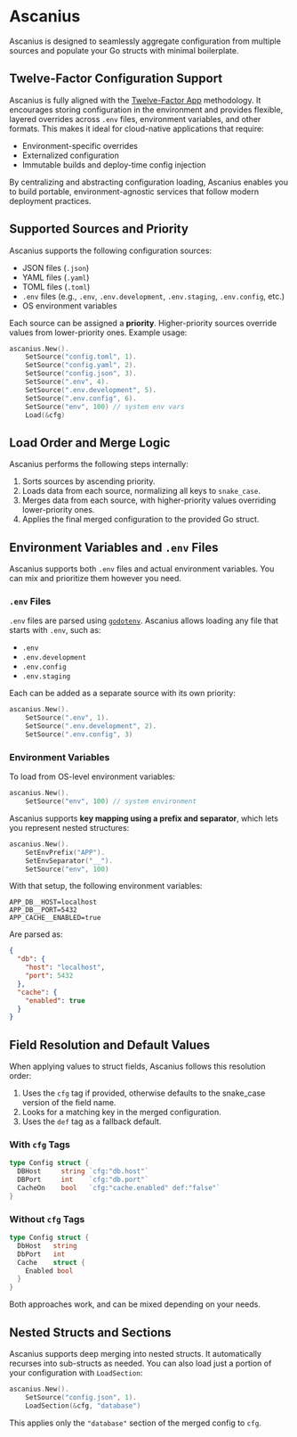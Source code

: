 # Ascanius

Ascanius is designed to seamlessly aggregate configuration from multiple sources and populate your Go structs with minimal boilerplate.



## Twelve-Factor Configuration Support

Ascanius is fully aligned with the [Twelve-Factor App](https://12factor.net/config) methodology. It encourages storing configuration in the environment and provides flexible, layered overrides across `.env` files, environment variables, and other formats. This makes it ideal for cloud-native applications that require:

- Environment-specific overrides  
- Externalized configuration  
- Immutable builds and deploy-time config injection  

By centralizing and abstracting configuration loading, Ascanius enables you to build portable, environment-agnostic services that follow modern deployment practices.



## Supported Sources and Priority

Ascanius supports the following configuration sources:

- JSON files (`.json`)
- YAML files (`.yaml`)
- TOML files (`.toml`)
- `.env` files (e.g., `.env`, `.env.development`, `.env.staging`, `.env.config`, etc.)
- OS environment variables

Each source can be assigned a **priority**. Higher-priority sources override values from lower-priority ones. Example usage:

```go
ascanius.New().
    SetSource("config.toml", 1).
    SetSource("config.yaml", 2).
    SetSource("config.json", 3).
    SetSource(".env", 4).
    SetSource(".env.development", 5).
    SetSource(".env.config", 6).
    SetSource("env", 100) // system env vars
    Load(&cfg)
```



## Load Order and Merge Logic

Ascanius performs the following steps internally:

1. Sorts sources by ascending priority.
2. Loads data from each source, normalizing all keys to `snake_case`.
3. Merges data from each source, with higher-priority values overriding lower-priority ones.
4. Applies the final merged configuration to the provided Go struct.



## Environment Variables and `.env` Files

Ascanius supports both `.env` files and actual environment variables. You can mix and prioritize them however you need.

### `.env` Files

`.env` files are parsed using [`godotenv`](https://github.com/joho/godotenv). Ascanius allows loading any file that starts with `.env`, such as:

- `.env`
- `.env.development`
- `.env.config`
- `.env.staging`

Each can be added as a separate source with its own priority:

```go
ascanius.New().
    SetSource(".env", 1).
    SetSource(".env.development", 2).
    SetSource(".env.config", 3)
```

### Environment Variables

To load from OS-level environment variables:

```go
ascanius.New().
    SetSource("env", 100) // system environment
```

Ascanius supports **key mapping using a prefix and separator**, which lets you represent nested structures:

```go
ascanius.New().
    SetEnvPrefix("APP").
    SetEnvSeparator("__").
    SetSource("env", 100)
```

With that setup, the following environment variables:

```env
APP_DB__HOST=localhost
APP_DB__PORT=5432
APP_CACHE__ENABLED=true
```

Are parsed as:

```json
{
  "db": {
    "host": "localhost",
    "port": 5432
  },
  "cache": {
    "enabled": true
  }
}
```



## Field Resolution and Default Values

When applying values to struct fields, Ascanius follows this resolution order:

1. Uses the `cfg` tag if provided, otherwise defaults to the snake_case version of the field name.
2. Looks for a matching key in the merged configuration.
3. Uses the `def` tag as a fallback default.

### With `cfg` Tags

```go
type Config struct {
  DBHost     string `cfg:"db.host"`
  DBPort     int    `cfg:"db.port"`
  CacheOn    bool   `cfg:"cache.enabled" def:"false"`
}
```

### Without `cfg` Tags

```go
type Config struct {
  DbHost   string
  DbPort   int
  Cache    struct {
    Enabled bool
  }
}
```

Both approaches work, and can be mixed depending on your needs.



## Nested Structs and Sections

Ascanius supports deep merging into nested structs. It automatically recurses into sub-structs as needed. You can also load just a portion of your configuration with `LoadSection`:

```go
ascanius.New().
    SetSource("config.json", 1).
    LoadSection(&cfg, "database")
```

This applies only the `"database"` section of the merged config to `cfg`.

